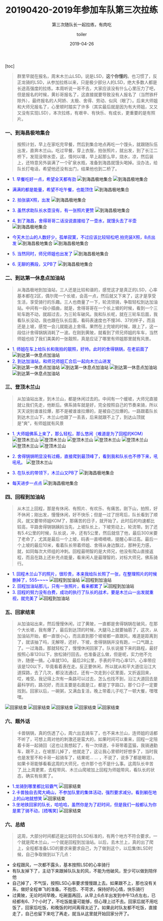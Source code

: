 ﻿---
layout:     post
title:      20190420-2019年参加车队第三次拉练
subtitle:   第三次随队长一起拉练，有肉吃
date:       2019-04-26
author:     toiler
header-img: img/bike-img/20190420/9999.jpg
catalog: true
tags:
    - 休闲
    - 骑行活动
---
[toc]
> 群里早就在报名，周末木兰山LSD。说是LSD，**这个你懂的**。也习惯了，反正龙骑的LSD，从参加拉练以来，只是极少部分人的LSD，绝大多数人都是长途高强度的拉练。本周听说一哥不去，大家应该没有什么心里压力了吧，但是报名的时候，黄衫哥报名了，这直接就要导致没有人报名了（当然铁杆除外），最终报名的人阿娇、太极、舍得、劳动、似风（眼了）。后来大师姐和大师兄报名了，心里顿时踏实了许多（其实最后就是因为有大师姐，又又又没有实现LSD），本次拉练，有艰辛、有快乐、有成长，更重要的是有照片。

### 一、到海昌极地集合
> 按照计划，早上在家吃完早餐，然后到集合地点再吃一个馒头，就跟随队伍出发，直奔木兰山。吃过早餐，穿上衣服，拍张照片，就出发，到了长江二桥下，发现没带水壶，这，情何以堪，早上起那么早，烧水，凉，然后装上，还特意另外装满了一个矿泉水瓶，准备到海昌就馒头喝掉。没办法，给队长打电话，希望他还没有出门，结果他也到二桥了。

- <font color='#0000FF'>1. 早餐吃好一点，希望全天都有劲</font>
![到海昌极地集合](https://laodongrenmin.github.io/img/bike-img/20190420/0000.jpg)
![到海昌极地集合](https://laodongrenmin.github.io/img/bike-img/20190420/0001.jpg)
- <font color='#0000FF'>满满的都是能量，希望不吃午餐，也能顶住</font>
![到海昌极地集合](https://laodongrenmin.github.io/img/bike-img/20190420/0002.jpg)
- <font color='#0000FF'>2. 拍张装X照，出发</font>
![到海昌极地集合](https://laodongrenmin.github.io/img/bike-img/20190420/0003.jpg)
- <font color='#0000FF'>3. 虽然求助队长水壶没有，有一张照片更赞</font>
![到海昌极地集合](https://laodongrenmin.github.io/img/bike-img/20190420/0027.jpg)
- <font color='#0000FF'>4. 到了海昌，舍得哥哥二话没说直接给了一壶水，就馒头去了半壶</font>
![到海昌极地集合](https://laodongrenmin.github.io/img/bike-img/20190420/0026.jpg)
- <font color='#0000FF'>今天木兰山的人数好少，孤单寂寞，不过应该比较轻松吧.拍完装X照，8点出发</font>
![到海昌极地集合](https://laodongrenmin.github.io/img/bike-img/20190420/0004.jpg)
![到海昌极地集合](https://laodongrenmin.github.io/img/bike-img/20190420/0005.jpg)
- <font color='#0000FF'>5. 当然同时，师兄师姐也出发了</font>
![到海昌极地集合](https://laodongrenmin.github.io/img/bike-img/20190420/0028.jpg)

- <font color='#0000FF'>6. 无聊的赛段，又PB了</font>
![到海昌极地集合](https://laodongrenmin.github.io/img/bike-img/20190420/0037.jpg)

### 二、到达第一休息点加油站
> 从海昌极地到加油站，三人还是比较和谐的，感觉这才是真正的LSD，心率基本都在2区，偶尔爬一个长坡，会高一点，然后就又下来了，这才是享受生活，享受骑行的乐趣。三人也商量了一下，轮流领骑，争取轻松到达加油站。中间有一段小插曲，就是，舍得哥哥在一个长上坡的时候，看到一个三轮车跑不动，就超过去，为三轮车破风。我和队长呢，就在三轮车后面，我看队长没动，我也跟在队长后面，看码表速度也不慢36、37的样子，而且还是上坡，感觉一会儿就能追上舍得。果然在上完坡的时候，跟上了，这一段估计舍得锅锅消耗了一波。在刚到黄陂，就看到了师兄师姐的车车，当然师姐也给了我们美美的一张靓照，真是应证了哪里有师姐那里就有风景。

- <font color='#0000FF'>1. 师姐在车上给队长和我拍的靓照，好帅。此时的舍得锅锅，在老前面了</font>
![到达第一休息点加油站](https://laodongrenmin.github.io/img/bike-img/20190420/0025.jpg)
- <font color='#0000FF'>2. 到达加油站，和师兄师姐汇合后一起向木兰山进发</font>
![到达第一休息点加油站](https://laodongrenmin.github.io/img/bike-img/20190420/0006.jpg)
![到达第一休息点加油站](https://laodongrenmin.github.io/img/bike-img/20190420/0007.jpg)
![到达第一休息点加油站](https://laodongrenmin.github.io/img/bike-img/20190420/0019.jpg)
![到达第一休息点加油站](https://laodongrenmin.github.io/img/bike-img/20190420/0016.jpg)

### 三、登顶木兰山
> 从加油站出发，到木兰山，都是休闲过去的。中间有一个缓坡，大师兄直接就让我们先走，他断后。佛系骑车就是好，完全按照自己的节奏来骑，所以天天说别谁谁拉爆，那不是被谁谁拉爆的，是被自己拉爆的。一路跟着队长到达木兰山下，木兰山也跟了一丢丢，后来就跟不上了，到达山顶就是"爽"，有师姐就有风景

- <font color='#0000FF'>1. 大师姐佛系上来了，那么轻松，那么悠闲（难道是为了回程的KOM）</font>
![登顶木兰山](https://laodongrenmin.github.io/img/bike-img/20190420/0033.jpg)
![登顶木兰山](https://laodongrenmin.github.io/img/bike-img/20190420/0034.jpg)
![登顶木兰山](https://laodongrenmin.github.io/img/bike-img/20190420/0008.jpg)
![登顶木兰山](https://laodongrenmin.github.io/img/bike-img/20190420/0029.jpg)
![登顶木兰山](https://laodongrenmin.github.io/img/bike-img/20190420/0031.jpg)
![登顶木兰山](https://laodongrenmin.github.io/img/bike-img/20190420/0032.jpg)
![登顶木兰山](https://laodongrenmin.github.io/img/bike-img/20190420/0030.jpg)
- <font color='#0000FF'>2. 舍得锅锅明显没有过瘾，直接爬到最顶峰了，看到我和队长也不停下来，吼吼吼。</font>
![登顶木兰山](https://laodongrenmin.github.io/img/bike-img/20190420/0024.jpg)

- <font color='#0000FF'>3. 在队长的带领下，木兰山又PB了</font>
![到海昌极地集合](https://laodongrenmin.github.io/img/bike-img/20190420/0038.jpg)
- <font color='#0000FF'>每天进步一点点</font>
![到海昌极地集合](https://laodongrenmin.github.io/img/bike-img/20190420/0039.jpg)

### 四、回程到加油站
> 从木兰上回程，那是有休闲、有照片、有欢乐、有痛苦。刚下山，拍照，好不休闲；刚出发，慢慢休闲，好不快乐；但是一过了拐弯后，队长看到了顺风，就又要带师姐KOM了，那痛苦的日子，就开始了。此时后的均速都比较高，平路舍得锅锅姨妈当先，上坡队长上，下坡劳动上，轮流带。到了还有5.4公里的时候，队长说，冲，还有5公里，然后就信了他，最后300米要了老命了，尤其是最后一个上坡，码表一直嘀嘀嘀，提醒心率过高。最后一个上坡的最后10米，看着队长带着师姐、舍得从身边飘过，那种无力感，就，如同每次大师组的冲刺。回程最明智的是大师兄，他没有爬山直接返程，而且在路上还补充点能量，看来闲人是最理智的，对标大师兄，佛系骑行。 

- <font color='#0000FF'>1. 回程木兰山下的照片，很珍贵，本来我给队长照了一张，在整理照片的时候删掉了，555~~~~</font>
![回程到加油站](https://laodongrenmin.github.io/img/bike-img/20190420/0018.jpg)
![回程到加油站](https://laodongrenmin.github.io/img/bike-img/20190420/0035.jpg)
- <font color='#0000FF'>2. 回程加油站那儿，只有一张照片，看来都累了</font>
![回程到加油站](https://laodongrenmin.github.io/img/bike-img/20190420/0009.jpg)
- <font color='#0000FF'>3. 回程的努力没有白费，成功的执行了队长的战术，要是木兰山一出发就重视，就完美了</font>
![回程到加油站](https://laodongrenmin.github.io/img/bike-img/20190420/0020.jpg)

### 五、回家结束
> 从加油站出来，然后慢慢休闲，过了黄陂，一直都是舍得锅锅在破风，在那个大长坡，我有爆了，最后到达顶的时候，大腿马上就要抽筋了，这次，从加油站开始，都一直很小心，而且直到那个坡坡都一直跟风，难道是距离到了，就该抽了吗，无解呀，还好，下坡，舍得锅锅并没有跑，一口气跟上了。一过海昌，那就轻松了，慢慢休闲回家了。队长说接下来的路程，最好按照心率120以下，放松骑行回去。也准备这么做，但是呢，实力他不允许，随便一搞，心率就130。 最后28公里，手表的平均心率121，心率带应该是120以下，毕竟看着表在走。反正要休闲，所以就从和平大道往沿江大道探路，去了几次，都没法通过，还有一次走到小区里面，又折返回来，哎，难受。我记得上次有一条路可以过去，怎么也找不到，沿江大道回去是最科学的，路况好，而且主要是右面是江，都是丁字路口，那个口子一定要找到。回家以后，一碗粥，又满血复活，晚上带着儿子吃了一顿大餐，嘿嘿嘿。

![回家结束](https://laodongrenmin.github.io/img/bike-img/20190420/0010.jpg)
![回家结束](https://laodongrenmin.github.io/img/bike-img/20190420/0011.jpg)
![回家结束](https://laodongrenmin.github.io/img/bike-img/20190420/0012.jpg)
![回家结束](https://laodongrenmin.github.io/img/bike-img/20190420/0013.jpg)
![回家结束](https://laodongrenmin.github.io/img/bike-img/20190420/0014.jpg)

### 六、题外话
> 卡兽锅锅，真的伤透了心，周六出去骑车了，也不来木兰山，连师姐的话都不听了，可想上周对他的刺激还是蛮大的，如果时间可以重来，回程一定陪着卡哥一起骑回（这也让我想起了，有一次绿道，卡哥带着蓝猫，我骑通勤车，跟不上，在坡那儿掉了，他就走了，这让我心里顿时好想多了，当时我也是发誓不和卡哥一起骑车了，结果呢... ... ，不说了，说多了都是眼泪）。如果卡哥能够看看这周的大师兄，也许那个也不是什么事。这周队长辛苦了,比上周更累，去程带风、木兰山爬坡加上回程为师姐带风，看队长的状态，确实有些累了。

- <font color='#0000FF'>1.龙骑到哪里都比较霸气</font>
![回家结束](https://laodongrenmin.github.io/img/bike-img/20190420/0021.jpg)
- <font color='#0000FF'>2.卡兽独自去爬大崎山，不参加队里的集体活动，强烈要求减分。看到躺在地上的山地就想笑</font>
![回家结束](https://laodongrenmin.github.io/img/bike-img/20190420/0022.jpg)
- <font color='#0000FF'>3.坐地铁回家的队长，哈哈哈，虽然你是为了赶时间，但是我们一般都认为你是累了骑不动，[捂嘴笑]</font>
![回家结束](https://laodongrenmin.github.io/img/bike-img/20190420/0017.jpg)

### 六、总结
> 这周，大部分时间都还是比较符合LSD标准的，有两个地方不符合要求，一个就是爬木兰山，一个就是回程到加油站。以后，去木兰上，真的出了爬上，全程都准备LSD的要求来要求自己，为了做到这个，以后集体LSD时候，自己争取做到以下几点：

- 全程跟风，一次都不露头，基本按照LSD的心率骑行
- 有队友掉下了，主动下来跟掉队队友的风，不能为他破风，至少可以做到陪伴他
- 自己掉了，不气馁，按照LSD心率要求慢慢跟上去。如果跟不上，那也没有关系，做好全程单飞的准备。不抱怨、不苛求，保持好的心情，快乐骑行
- 过黄陂，无论时间早晚，吃碗面再回，从早上6点半出发到中午13点左右，已经都有6、7个小时了，不吃饭能量可能够，但心理上过不去。回家后就不用吃饭了，回家后吃饭，和晚饭的时间离得太近了。如果此时队友都不吃饭，直接走了，自己也留下来吃了再走，就当从这里就开始回家分开了。